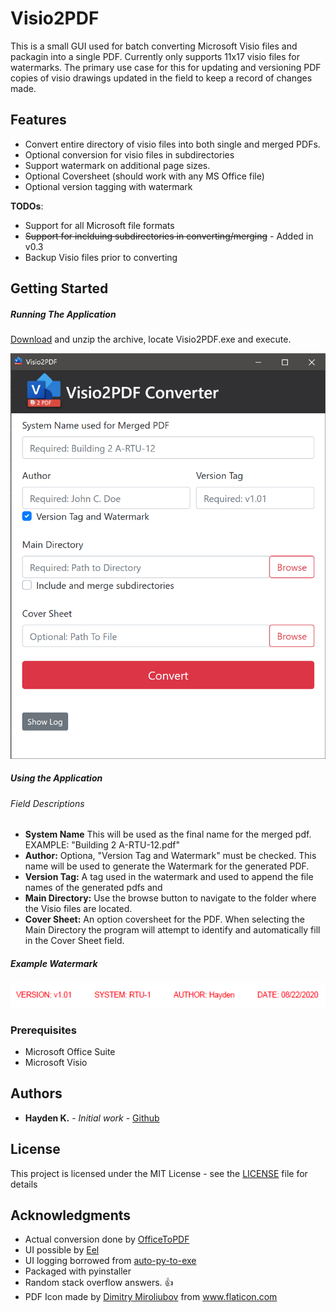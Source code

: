# Visio2PDF

This is a small GUI used for batch converting Microsoft Visio files and packagin into a single PDF. Currently only supports 11x17 visio files for watermarks. The primary use case for this for updating and versioning PDF copies of visio drawings updated in the field to keep a record of changes made.

## Features

- Convert entire directory of visio files into both single and merged PDFs.
- Optional conversion for visio files in subdirectories
- Support watermark on additional page sizes.
- Optional Coversheet (should work with any MS Office file)
- Optional version tagging with watermark

**TODOs**:

- Support for all Microsoft file formats
- <s>Support for inclduing subdirectories in converting/merging</s> - Added in v0.3
- Backup Visio files prior to converting

## Getting Started

##### Running The Application

[Download](https://github.com/hay-kot/Visio2PDF/releases/tag/v.03) and unzip the archive, locate Visio2PDF.exe and execute.

![](images/ui2.png)

##### Using the Application

###### Field Descriptions

- **System Name** This will be used as the final name for the merged pdf. EXAMPLE: "Building 2 A-RTU-12.pdf"
- **Author:** Optiona, "Version Tag and Watermark" must be checked. This name will be used to generate the Watermark for the generated PDF.
- **Version Tag:** A tag used in the watermark and used to append the file names of the generated pdfs and
- **Main Directory:** Use the browse button to navigate to the folder where the Visio files are located.
- **Cover Sheet:** An option coversheet for the PDF. When selecting the Main Directory the program will attempt to identify and automatically fill in the Cover Sheet field.

##### Example Watermark

![](images/watermark.png)

### Prerequisites

- Microsoft Office Suite
- Microsoft Visio

## Authors

- **Hayden K.** - _Initial work_ - [Github](https://github.com/hay-kot)

## License

This project is licensed under the MIT License - see the [LICENSE](LICENSE) file for details

## Acknowledgments

- Actual conversion done by [OfficeToPDF](https://github.com/cognidox/OfficeToPDF)
- UI possible by [Eel](https://github.com/samuelhwilliams/Eel)
- UI logging borrowed from [auto-py-to-exe](https://github.com/brentvollebregt/auto-py-to-exe)
- Packaged with pyinstaller
- Random stack overflow answers. :thumbsup:
- <div>PDF Icon made by <a href="https://www.flaticon.com/authors/dimitry-miroliubov" title="Dimitry Miroliubov">Dimitry Miroliubov</a> from <a href="https://www.flaticon.com/" title="Flaticon">www.flaticon.com</a></div>
